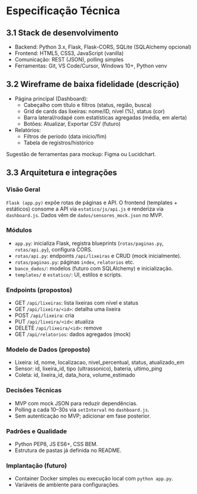 # Especificação Técnica

## 3.1 Stack de desenvolvimento
- Backend: Python 3.x, Flask, Flask-CORS, SQLite (SQLAlchemy opcional)
- Frontend: HTML5, CSS3, JavaScript (vanilla)
- Comunicação: REST (JSON), polling simples
- Ferramentas: Git, VS Code/Cursor, Windows 10+, Python venv

## 3.2 Wireframe de baixa fidelidade (descrição)
- Página principal (Dashboard):
  - Cabeçalho com título e filtros (status, região, busca)
  - Grid de cards das lixeiras: nome/ID, nível (%), status (cor)
  - Barra lateral/rodapé com estatísticas agregadas (média, em alerta)
  - Botões: Atualizar, Exportar CSV (futuro)
- Relatórios:
  - Filtros de período (data início/fim)
  - Tabela de registros/histórico

Sugestão de ferramentas para mockup: Figma ou Lucidchart.

## 3.3 Arquitetura e integrações

### Visão Geral
`Flask (app.py)` expõe rotas de páginas e API. O frontend (templates + estáticos) consome a API via `estatico/js/api.js` e renderiza via `dashboard.js`. Dados vêm de `dados/sensores_mock.json` no MVP.

### Módulos
- `app.py`: inicializa Flask, registra blueprints (`rotas/paginas.py`, `rotas/api.py`), configura CORS.
- `rotas/api.py`: endpoints `/api/lixeiras` e CRUD (mock inicialmente).
- `rotas/paginas.py`: páginas `index`, `relatorios` etc.
- `banco_dados/`: modelos (futuro com SQLAlchemy) e inicialização.
- `templates/` e `estatico/`: UI, estilos e scripts.

### Endpoints (propostos)
- GET `/api/lixeiras`: lista lixeiras com nível e status
- GET `/api/lixeira/<id>`: detalha uma lixeira
- POST `/api/lixeira`: cria
- PUT `/api/lixeira/<id>`: atualiza
- DELETE `/api/lixeira/<id>`: remove
- GET `/api/relatorios`: dados agregados (mock)

### Modelo de Dados (proposto)
- Lixeira: id, nome, localizacao, nivel_percentual, status, atualizado_em
- Sensor: id, lixeira_id, tipo (ultrassonico), bateria, ultimo_ping
- Coleta: id, lixeira_id, data_hora, volume_estimado

### Decisões Técnicas
- MVP com mock JSON para reduzir dependências.
- Polling a cada 10–30s via `setInterval` no `dashboard.js`.
- Sem autenticação no MVP; adicionar em fase posterior.

### Padrões e Qualidade
- Python PEP8, JS ES6+, CSS BEM.
- Estrutura de pastas já definida no README.

### Implantação (futuro)
- Container Docker simples ou execução local com `python app.py`.
- Variáveis de ambiente para configurações.

